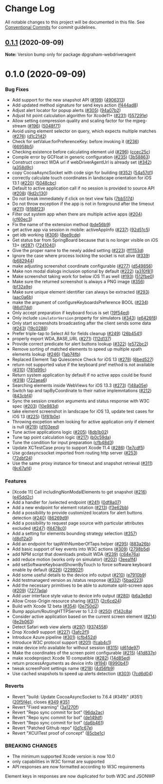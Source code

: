 # Change Log

All notable changes to this project will be documented in this file.
See [Conventional Commits](https://conventionalcommits.org) for commit guidelines.

## [0.1.1](https://github.com/appium/WebDriverAgent/compare/v0.1.0...v0.1.1) (2020-09-09)

**Note:** Version bump only for package dpgraham-webdriveragent





# 0.1.0 (2020-09-09)


### Bug Fixes

* Add support for the new snapshot API ([#199](https://github.com/appium/WebDriverAgent/issues/199)) ([4906313](https://github.com/appium/WebDriverAgent/commit/4906313780bef3bb7f744f1b15c3679178e8f1bb))
* Add updated method signature for send keys action ([f444ad8](https://github.com/appium/WebDriverAgent/commit/f444ad8d5a14147580185935a68d890ed6746046))
* Adjust alert locator for popup alerts ([#305](https://github.com/appium/WebDriverAgent/issues/305)) ([94a07b2](https://github.com/appium/WebDriverAgent/commit/94a07b29e7e59746754c0bbf05d394d47ae905ac))
* Adjust hit point calculation algorithm for Xcode11+ ([#231](https://github.com/appium/WebDriverAgent/issues/231)) ([557291e](https://github.com/appium/WebDriverAgent/commit/557291e475674454991c269f9cb9622b67f51a23))
* Allow setting compression quality and scaling factor for the mjpeg-stream ([#196](https://github.com/appium/WebDriverAgent/issues/196)) ([5048f71](https://github.com/appium/WebDriverAgent/commit/5048f713319e9ba6e18a9eaa9798e21af214afcc))
* Avoid using element selector on query, which expects multiple matches ([#276](https://github.com/appium/WebDriverAgent/issues/276)) ([d1c2142](https://github.com/appium/WebDriverAgent/commit/d1c2142949fb57c61125cfae23c601c3422704fe))
* Check for setValue:forPreferenceKey: before invoking it ([#236](https://github.com/appium/WebDriverAgent/issues/236)) ([66958b5](https://github.com/appium/WebDriverAgent/commit/66958b522a64d8a9625b10d41c94151bcd738eee))
* Checking existence before calculating element uid ([#296](https://github.com/appium/WebDriverAgent/issues/296)) ([ccec25c](https://github.com/appium/WebDriverAgent/commit/ccec25cb944977611a8484e7b5d0e9c7187b9312))
* Compile error by GCFloat in generic configuration ([#235](https://github.com/appium/WebDriverAgent/issues/235)) ([3b58863](https://github.com/appium/WebDriverAgent/commit/3b58863228484bcb8d03aad85653a8ba8e100a47))
* Construct correct WDA url if webDriverAgentUrl is already set ([#342](https://github.com/appium/WebDriverAgent/issues/342)) ([a358d9c](https://github.com/appium/WebDriverAgent/commit/a358d9ca56a4b60ded3ecae07c2be16e523b17e6))
* copy CocoaAsyncSocket with code sign for building ([#352](https://github.com/appium/WebDriverAgent/issues/352)) ([54a57d1](https://github.com/appium/WebDriverAgent/commit/54a57d1028c764f79cb238964db287a8eb81819f))
* correctly calculate touch coordinates in landscape orientation for iOS 13.1 ([#220](https://github.com/appium/WebDriverAgent/issues/220)) ([5048cbc](https://github.com/appium/WebDriverAgent/commit/5048cbcf655da7311e41750abbbf324ab1c2715f))
* Default to active application call if no session is provided to source API ([#208](https://github.com/appium/WebDriverAgent/issues/208)) ([9d2c130](https://github.com/appium/WebDriverAgent/commit/9d2c130aa71cb8d4842e7affc25a80cc007507bf))
* Do not break immediately if click on text view fails ([7bb5174](https://github.com/appium/WebDriverAgent/commit/7bb51740883608abb831aeec193c44c0f1636d65))
* Do not throw exception if the app is not in foreground after the timeout ([#211](https://github.com/appium/WebDriverAgent/issues/211)) ([9188f23](https://github.com/appium/WebDriverAgent/commit/9188f23e4cff80265c2dd87ae2d30ba9112fe712))
* Filter out system app when there are multiple active apps ([#204](https://github.com/appium/WebDriverAgent/issues/204)) ([cf60ec3](https://github.com/appium/WebDriverAgent/commit/cf60ec3741cd955138ff4ff7ff43cc966c6a895d))
* Fix the name of the extension method ([bde56b9](https://github.com/appium/WebDriverAgent/commit/bde56b9f3d745bf950ca73dfa6e74b35fa17fa83))
* get active app via session in mobile: activeAppInfo ([#237](https://github.com/appium/WebDriverAgent/issues/237)) ([92d51c5](https://github.com/appium/WebDriverAgent/commit/92d51c548988a3df7bb9fe3661d03ccf5d48cb35))
* get idb working ([#306](https://github.com/appium/WebDriverAgent/issues/306)) ([8ee9cde](https://github.com/appium/WebDriverAgent/commit/8ee9cde71f9b20ebf593ce9748d2ca1ef8ecf405))
* Get status bar from SpringBoard because that is no longer visible on iOS 13+ ([#287](https://github.com/appium/WebDriverAgent/issues/287)) ([7241040](https://github.com/appium/WebDriverAgent/commit/724104041b440943f99aa02cc3f3a747ecdbbd0f))
* Give the proper name to the newly added setting ([#223](https://github.com/appium/WebDriverAgent/issues/223)) ([ff1153d](https://github.com/appium/WebDriverAgent/commit/ff1153dc62d9d6000e6e10a2b9a88cc48ac5d867))
* Ignore the case where process locking the socket is not alive ([#339](https://github.com/appium/WebDriverAgent/issues/339)) ([b682944](https://github.com/appium/WebDriverAgent/commit/b6829441ff908af3ff0a887559c13d27d807da4f))
* make adjusting screenshot coordinate configurable ([#277](https://github.com/appium/WebDriverAgent/issues/277)) ([d549856](https://github.com/appium/WebDriverAgent/commit/d549856b73277991844755fa636990b940f2540f))
* Make non modal dialogs inclusion optional by default ([#222](https://github.com/appium/WebDriverAgent/issues/222)) ([a310f81](https://github.com/appium/WebDriverAgent/commit/a310f813f1e40cfffa97959e85cd4a42dac8a94d))
* Make screenshot taking work for below iOS 11 as well ([#193](https://github.com/appium/WebDriverAgent/issues/193)) ([512fbe0](https://github.com/appium/WebDriverAgent/commit/512fbe0e94d93bd3043966d6fc5f677a0099befe))
* Make sure the returned screenshot is always a PNG image ([#356](https://github.com/appium/WebDriverAgent/issues/356)) ([bf32a9e](https://github.com/appium/WebDriverAgent/commit/bf32a9ef3735826a5888725ea0191d875d73a890))
* Make sure unique element identifier can always be extracted ([#293](https://github.com/appium/WebDriverAgent/issues/293)) ([aac0a6b](https://github.com/appium/WebDriverAgent/commit/aac0a6b22ebe6acc06b1f247ae9f40a8c9157bf0))
* make the argument of configureKeyboardsPreference BOOL ([#234](https://github.com/appium/WebDriverAgent/issues/234)) ([86d17dd](https://github.com/appium/WebDriverAgent/commit/86d17dd24a95604abc88a50068276a541e0d6010))
* Only accept preparation if keyboard focus is set ([19f54ed](https://github.com/appium/WebDriverAgent/commit/19f54ed13b685a09b9ea2ffaccde964f216f37bf))
* Only include `simulatorVersion` property for simulators ([#343](https://github.com/appium/WebDriverAgent/issues/343)) ([e6426f8](https://github.com/appium/WebDriverAgent/commit/e6426f885a9c38ea6b299fd421429369f305264f))
* Only start screenshots broadcasting after the client sends some data ([#243](https://github.com/appium/WebDriverAgent/issues/243)) ([19c0288](https://github.com/appium/WebDriverAgent/commit/19c0288960a532dde8c43d0ef457d570aa93c422))
* Prefer triple-tap to Select All for fields cleanup ([#249](https://github.com/appium/WebDriverAgent/issues/249)) ([26b4541](https://github.com/appium/WebDriverAgent/commit/26b454118a296aac98cebb1170b410ef499f6205))
* properly export WDA_BASE_URL ([#271](https://github.com/appium/WebDriverAgent/issues/271)) ([112d137](https://github.com/appium/WebDriverAgent/commit/112d137ec723465167913f2546ba6947e0bd4270))
* Provide correct predicate for alert buttons lookup ([#322](https://github.com/appium/WebDriverAgent/issues/322)) ([e572bc2](https://github.com/appium/WebDriverAgent/commit/e572bc266567382d89c5b5750bfb7320fd159f2e))
* Remove sorting of matched elements to speed up multiple xpath elements lookup ([#246](https://github.com/appium/WebDriverAgent/issues/246)) ([1ab74fb](https://github.com/appium/WebDriverAgent/commit/1ab74fb7b745c52c652140dfd69072d22f83ead8))
* Replaced Element Tap Quiescence Check for iOS 13 ([#278](https://github.com/appium/WebDriverAgent/issues/278)) ([6bed527](https://github.com/appium/WebDriverAgent/commit/6bed527e714d06862fdd60b129382d2bc8cad372))
* return not supported value if the keyboard pref method is not available ([#310](https://github.com/appium/WebDriverAgent/issues/310)) ([781d99c](https://github.com/appium/WebDriverAgent/commit/781d99cba7c9f1f60944d140bc0237733ba55d36))
* Return system application by default if no active apps could be found ([#318](https://github.com/appium/WebDriverAgent/issues/318)) ([722aea6](https://github.com/appium/WebDriverAgent/commit/722aea62e46a8b8f78bdeb68b6c99c6e79b9fec1))
* Searching elements inside WebViews for iOS 13.3 ([#273](https://github.com/appium/WebDriverAgent/issues/273)) ([148a05e](https://github.com/appium/WebDriverAgent/commit/148a05ea83a1b195b6e846f1f128d5bded0366f2))
* Switch tap and tapByCoordinate to their native implemntations ([#212](https://github.com/appium/WebDriverAgent/issues/212)) ([843cbf4](https://github.com/appium/WebDriverAgent/commit/843cbf4ec9239383fc868aeba08e3ec0b4fd4d47))
* Sync the session creation arguments and status response with W3C spec ([#203](https://github.com/appium/WebDriverAgent/issues/203)) ([10e983d](https://github.com/appium/WebDriverAgent/commit/10e983ddfc23ad960957d23e168cf2c0bbe232b1))
* take element screenshot in landscape for iOS 13, update test cases for iOS 13 ([#225](https://github.com/appium/WebDriverAgent/issues/225)) ([5f81b0e](https://github.com/appium/WebDriverAgent/commit/5f81b0e3b95fc6c21e892ef29a0eed91bc208e0c))
* Throwing excpetion when looking for active application only if element is null ([#219](https://github.com/appium/WebDriverAgent/issues/219)) ([d103eed](https://github.com/appium/WebDriverAgent/commit/d103eedaed0f4c4b1d0449471737e47ce4ad6c97))
* Tune active applications logic ([#205](https://github.com/appium/WebDriverAgent/issues/205)) ([8db1b02](https://github.com/appium/WebDriverAgent/commit/8db1b02d0b80ea584ae22018e4aff41247a38f0d))
* Tune tap point calculation logic ([#217](https://github.com/appium/WebDriverAgent/issues/217)) ([b0c59da](https://github.com/appium/WebDriverAgent/commit/b0c59dae4990f6a836b2ea452c5b2d93bbaebba3))
* Tune the condition for input preparation ([cfb48d3](https://github.com/appium/WebDriverAgent/commit/cfb48d33630c46e0a3c1a15e58a85adb996248d1))
* Update XCTestCase proxy to support Xcode 11.4 ([#286](https://github.com/appium/WebDriverAgent/issues/286)) ([1e7cdf5](https://github.com/appium/WebDriverAgent/commit/1e7cdf5c072cf9a5d6f99bdc5c85bf32e1ce7cdb))
* Use gcdasyncsocket imported from routing http server ([#253](https://github.com/appium/WebDriverAgent/issues/253)) ([72dbf24](https://github.com/appium/WebDriverAgent/commit/72dbf24b08e81373f33a329b4b367ffa15668b70))
* Use the same proxy instance for timeout and snapshot retrieval ([#311](https://github.com/appium/WebDriverAgent/issues/311)) ([9c67af4](https://github.com/appium/WebDriverAgent/commit/9c67af457f9f1fefa1762212753f70b6fa7a22d3))


### Features

* [Xcode 11] Call includingNonModalElements to get snapshot ([#216](https://github.com/appium/WebDriverAgent/issues/216)) ([e45dd2c](https://github.com/appium/WebDriverAgent/commit/e45dd2c3a03b730cc9804ab5c003a5c846532eea))
* Add a handler for /selected endpoint ([#241](https://github.com/appium/WebDriverAgent/issues/241)) ([0df8a07](https://github.com/appium/WebDriverAgent/commit/0df8a07996a45a407c7ec06f1b81a061630ebf07))
* Add a new endpoint for element rotation ([#213](https://github.com/appium/WebDriverAgent/issues/213)) ([f3e62bb](https://github.com/appium/WebDriverAgent/commit/f3e62bb2ca103d882e0d1b1a00fe1e064d80bf5c))
* Add a possibility to provide customized locators for alert buttons detection ([#240](https://github.com/appium/WebDriverAgent/issues/240)) ([86269d9](https://github.com/appium/WebDriverAgent/commit/86269d96e966a1231877a0ac61355670b3a5a295))
* Add a possibility to request page source with particular attributes excluded ([#247](https://github.com/appium/WebDriverAgent/issues/247)) ([f4478c0](https://github.com/appium/WebDriverAgent/commit/f4478c073337fc8830af69172ce6e4fe8f6060bb))
* Add a setting for elements bounding strategy selection ([#357](https://github.com/appium/WebDriverAgent/issues/357)) ([d8d12a0](https://github.com/appium/WebDriverAgent/commit/d8d12a0d599fe44948e5f7b896295cb4b6647095))
* Add an endpoint for tapWithNumberOfTaps helper ([#295](https://github.com/appium/WebDriverAgent/issues/295)) ([883a26b](https://github.com/appium/WebDriverAgent/commit/883a26b7882796b136948966a16f33cc99ef4a30))
* Add basic support of key events into W3C actions ([#309](https://github.com/appium/WebDriverAgent/issues/309)) ([2798b5d](https://github.com/appium/WebDriverAgent/commit/2798b5d7b601f184019e0e10227cd5a5babeb953))
* add NPM script that downloads prebuilt WDA ([#239](https://github.com/appium/WebDriverAgent/issues/239)) ([c64e76a](https://github.com/appium/WebDriverAgent/commit/c64e76a2ad12fb5406898bd8d9d50ab3d25e676a))
* add reduce motion (works only on simulator) ([#202](https://github.com/appium/WebDriverAgent/issues/202)) ([3eea1f4](https://github.com/appium/WebDriverAgent/commit/3eea1f431befd708af68c6bf49bbe65128ee6433))
* add setSoftwareKeyboardShownByTouch to force software keyboard enable by default ([#226](https://github.com/appium/WebDriverAgent/issues/226)) ([229902f](https://github.com/appium/WebDriverAgent/commit/229902f89de0eedf3fad38b2421ef6cb39fb0e4e))
* Add some useful details to the device info output ([#210](https://github.com/appium/WebDriverAgent/issues/210)) ([e7910b9](https://github.com/appium/WebDriverAgent/commit/e7910b9593eebf73720ede6848b01b1e65f78e6f))
* Add testmanagerd version as /status response ([#332](https://github.com/appium/WebDriverAgent/issues/332)) ([5bad223](https://github.com/appium/WebDriverAgent/commit/5bad223c10df516cf222bf016b1d342e438ad3ae))
* Add the necessary primitives to be able to automate split-screen apps ([#209](https://github.com/appium/WebDriverAgent/issues/209)) ([7277ada](https://github.com/appium/WebDriverAgent/commit/7277adab02980dc5ca66c73c5773feeba4aac7db))
* Add user interface style value to device info output ([#280](https://github.com/appium/WebDriverAgent/issues/280)) ([b6a3e8d](https://github.com/appium/WebDriverAgent/commit/b6a3e8d09431d2eaa830d95b9626d6d637992154))
* Allow Cross-Origin resource sharing ([#317](https://github.com/appium/WebDriverAgent/issues/317)) ([2c6cd24](https://github.com/appium/WebDriverAgent/commit/2c6cd247bdd79914738221f27e015dd0e97e2599))
* Build with Xcode 12 beta ([#354](https://github.com/appium/WebDriverAgent/issues/354)) ([0e750d2](https://github.com/appium/WebDriverAgent/commit/0e750d22053d70614f1ae8d11aed8c187d65c3e7))
* Bump appium/RoutingHTTPServer to 1.2.0 ([#250](https://github.com/appium/WebDriverAgent/issues/250)) ([f142c8a](https://github.com/appium/WebDriverAgent/commit/f142c8a8d6130f6b6adb41dba67345b16f7aba40))
* Consider active application based on the current screen element ([#214](https://github.com/appium/WebDriverAgent/issues/214)) ([8e2b063](https://github.com/appium/WebDriverAgent/commit/8e2b0633e3317eeeeec0bb0f32a22e7dee32333a))
* Detect Safari web view alerts ([#297](https://github.com/appium/WebDriverAgent/issues/297)) ([9374558](https://github.com/appium/WebDriverAgent/commit/937455872b3d03dbb80a38aa781fb281a954c156))
* Drop Xcode9 support ([#227](https://github.com/appium/WebDriverAgent/issues/227)) ([3afc2f1](https://github.com/appium/WebDriverAgent/commit/3afc2f15d5121516632e290d863fcac235afd751))
* Introduce Azure pipeline ([#301](https://github.com/appium/WebDriverAgent/issues/301)) ([cfb452d](https://github.com/appium/WebDriverAgent/commit/cfb452d0f4edd6ccb8c004bd9e7fc75b1c762f22))
* Introduce W3C protocol support ([#201](https://github.com/appium/WebDriverAgent/issues/201)) ([fcab4c1](https://github.com/appium/WebDriverAgent/commit/fcab4c120abc311bb89a8abd1d5f2a6a36f2eecf))
* make device info available for without session ([#315](https://github.com/appium/WebDriverAgent/issues/315)) ([d61de97](https://github.com/appium/WebDriverAgent/commit/d61de978d152283ba34df5b1fbd521a1d6ed9490))
* Make the coordinates of the screen point configurable ([#215](https://github.com/appium/WebDriverAgent/issues/215)) ([41d837e](https://github.com/appium/WebDriverAgent/commit/41d837e14dc4c1d6ae931245f57348415fedc7f4))
* make xcodeproject Xcode 10 compatible ([#282](https://github.com/appium/WebDriverAgent/issues/282)) ([14d85ed](https://github.com/appium/WebDriverAgent/commit/14d85ed6b2fa6cb9767ead88d6c683657dec4ce1))
* return processArguments as device info ([#194](https://github.com/appium/WebDriverAgent/issues/194)) ([8990b41](https://github.com/appium/WebDriverAgent/commit/8990b41db4f6674850d723ce89e4487b3077534a))
* tweak screenPoint settings name ([#218](https://github.com/appium/WebDriverAgent/issues/218)) ([4d56fb9](https://github.com/appium/WebDriverAgent/commit/4d56fb9c5e959a04ee0f9955872d97fb89e6e2a6))
* Use cached snapshots to speed up alerts detection ([#303](https://github.com/appium/WebDriverAgent/issues/303)) ([7cd6d04](https://github.com/appium/WebDriverAgent/commit/7cd6d04afa6de4b45874c231b0b445fd8738dfd2))


### Reverts

* Revert "build: Update CocoaAsyncSocket to 7.6.4 (#349)" (#351) ([20f5f4e](https://github.com/appium/WebDriverAgent/commit/20f5f4ef592acb4aa55866943c90a0b2e36689de)), closes [#349](https://github.com/appium/WebDriverAgent/issues/349) [#351](https://github.com/appium/WebDriverAgent/issues/351)
* Revert "Fixed warning" ([3a1270f](https://github.com/appium/WebDriverAgent/commit/3a1270fd938ecfd05763d03d79d26d2104923a8e))
* Revert "Repo sync commit for bot" ([96da2ac](https://github.com/appium/WebDriverAgent/commit/96da2acd63397d2ad9d4c9f97470bcc9c6fc2b13))
* Revert "Repo sync commit for bot" ([de149df](https://github.com/appium/WebDriverAgent/commit/de149dfab0c0a8f14b79770f7b2da60248a1d035))
* Revert "Repo sync commit for bot" ([da6b461](https://github.com/appium/WebDriverAgent/commit/da6b4616baca597e90819003d3edb2a45e7f86bb))
* Revert "Patched Github repo" ([0d1c67e](https://github.com/appium/WebDriverAgent/commit/0d1c67ed17042f6cd448c6cd83cebaaec7dd58eb))
* Revert "XCUITest proof of concept" ([85cbe1c](https://github.com/appium/WebDriverAgent/commit/85cbe1c5c02a2ae46b2723ab0f6844f535cc7775))


### BREAKING CHANGES

* The minimum supported Xcode version is now 10.0
* only capabilities in W3C format are supported
* API responses are now formatted according to W3C requirements

Element keys in responses are now duplicated for both W3C and JSONWP
